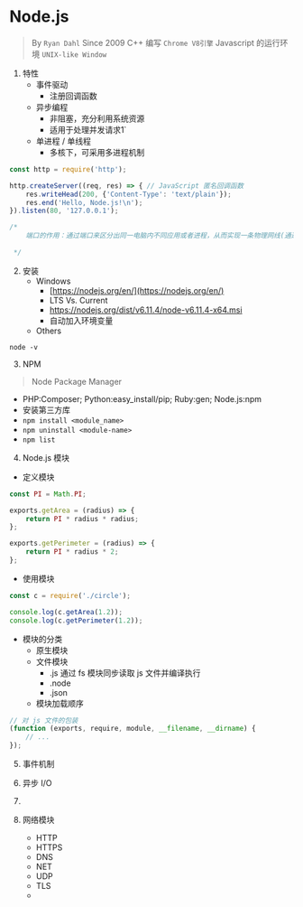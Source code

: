 # Node.js

> By `Ryan Dahl`
> Since 2009
> C++ 编写 `Chrome V8引擎`
> Javascript 的运行环境 `UNIX-like Window`

1.  特性
	- 事件驱动
		- 注册回调函数
	- 异步编程
		- 非阻塞，充分利用系统资源
		- 适用于处理并发请求1`
	- 单进程 / 单线程
		 - 多核下，可采用多进程机制

```javascript
const http = require('http');

http.createServer((req, res) => { // JavaScript 匿名回调函数
    res.writeHead(200, {'Content-Type': 'text/plain'});
    res.end('Hello, Node.js!\n');
}).listen(80, '127.0.0.1');

/*
    端口的作用：通过端口来区分出同一电脑内不同应用或者进程，从而实现一条物理网线(通过分组交换技术-比如internet)同时链接多个程序 
    
 */
```
2. 安装
	- Windows
		- [https://nodejs.org/en/](https://nodejs.org/en/)
		- LTS Vs. Current
		- https://nodejs.org/dist/v6.11.4/node-v6.11.4-x64.msi
		- 自动加入环境变量
	- Others
	
```
node -v
``` 
3. NPM
> Node Package Manager

- PHP:Composer; Python:easy_install/pip; Ruby:gen; Node.js:npm
- 安装第三方库
- `npm install <module_name>`
- `npm uninstall <module-name>`
- `npm list`
	
4. Node.js 模块

- 定义模块

```javascript
const PI = Math.PI;

exports.getArea = (radius) => {
    return PI * radius * radius;
};

exports.getPerimeter = (radius) => {
    return PI * radius * 2;
};
```

- 使用模块

```javascript
const c = require('./circle');

console.log(c.getArea(1.2));
console.log(c.getPerimeter(1.2));
```

- 模块的分类
	- 原生模块
	- 文件模块
		- .js 通过 fs 模块同步读取 js 文件并编译执行
		- .node
		- .json
	- 模块加载顺序
 
```javascript
// 对 js 文件的包装
(function (exports, require, module, __filename, __dirname) {
	// ...
});
```		

5. 事件机制

6. 异步 I/O
7. 	
2.  网络模块
	- HTTP
	- HTTPS
	- DNS
	- NET
	- UDP
	- TLS
	- 